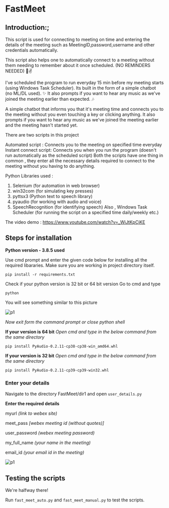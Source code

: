 # FastMeet

## Introduction:;

This script is used for connecting to meeting on time and entering the details of the meeting such as MeetingID,password,username and other credentials automatically.

This script also helps one to automatically connect to a meeting without them needing to remember about it once scheduled. (NO REMINDERS NEEDED) 🤠✌️

I've scheduled the program to run everyday 15 min before my meeting starts (using Windows Task Scheduler). Its built in the form of a simple chatbot (no ML/DL used). ✨ It also prompts if you want to hear any music as we've joined the meeting earlier than expected. 🎶

A simple chatbot that informs you that it's meeting time and connects you to the meeting without you even touching a key or clicking anything. It also prompts if you want to hear any music as we've joined the meeting earlier and the meeting hasn't started yet.

There are two scripts in this project

Automated script : Connects you to the meeting on specified time everyday
Instant connect script: Connects you when you run the program (doesn't run automatically as the scheduled script)
Both the scripts have one thing in common , they enter all the necessary details required to connect to the meeting without you having to do anything.

Python Libraries used :

1. Selenium (for automation in web browser)
2. win32com (for simulating key presses)
3. pyttsx3 (Python text to speech library)
4. pyaudio (for working with audio and voice)
5. SpeechRecognition (for identifying speech) Also , Windows Task Scheduler (for running the script on a specified time daily/weekly etc.)

The video demo : https://www.youtube.com/watch?v=_WiJtKpCjKE

## Steps for installation
**Python version - 3.8.5 used**

Use cmd prompt and enter the given code below for installing all the required libararies. Make sure you are working in project directory itself.

`pip install -r requirements.txt`

Check if your python version is 32 bit or 64 bit version
Go to cmd and type

`python`

You will see something similar to this picture

![p1](https://user-images.githubusercontent.com/48662097/111827132-8c856800-890f-11eb-8fcd-4f2745d7eaf6.jpg)

*Now exit form the command prompt or close python shell*

**If your version is 64 bit**
*Open cmd and type in the below command from the same directory*

`pip install PyAudio-0.2.11-cp38-cp38-win_amd64.whl`

**If your version is 32 bit**
*Open cmd and type in the below command from the same directory*

`pip install PyAudio-0.2.11-cp39-cp39-win32.whl`

### Enter your details

Navigate to the directory FastMeet/dir1 and open `user_details.py`

**Enter the required details**

myurl  *(link to webex site)*

meet_pass  *[webex meeting id (without quotes)]*

user_password  *(webex meeting password)*

my_full_name *(your name in the meeting)*

email_id *(your email id in the meeting)*

![p1](https://user-images.githubusercontent.com/48662097/111855952-87470e00-894d-11eb-9124-7f64df0ec2cc.jpg)

## Testing the scripts 

We're halfway there!

Run `fast_meet_auto.py` and `fast_meet_manual.py` to test the scripts. 




